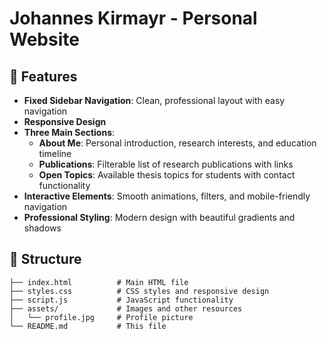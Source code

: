 # Johannes Kirmayr - Personal Website

## 🚀 Features

- **Fixed Sidebar Navigation**: Clean, professional layout with easy navigation
- **Responsive Design**
- **Three Main Sections**:
  - **About Me**: Personal introduction, research interests, and education timeline
  - **Publications**: Filterable list of research publications with links
  - **Open Topics**: Available thesis topics for students with contact functionality
- **Interactive Elements**: Smooth animations, filters, and mobile-friendly navigation
- **Professional Styling**: Modern design with beautiful gradients and shadows

## 📁 Structure

```
├── index.html          # Main HTML file
├── styles.css          # CSS styles and responsive design
├── script.js           # JavaScript functionality
├── assets/             # Images and other resources
│   └── profile.jpg     # Profile picture
└── README.md           # This file
```